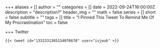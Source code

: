 +++
aliases = []
author = ""
categories = []
date = 2022-09-24T16:00:00Z
description = "description?"
header_img = ""
math = false
series = []
short = false
subtitle = ""
tags = []
title = "I Pinned This Tweet To Remind Me Of My Procrastination"
toc = false

+++
Twitter

    {{< tweet id="1332331305154076678" user="isjwuk" >}}